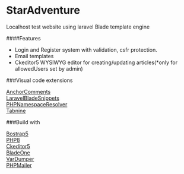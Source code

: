 # StarAdventure

Localhost test website using laravel Blade template engine

####Features
- Login and Register system with validation, csfr protection.
- Email templates
- Ckeditor5 WYSIWYG editor for creating/updating articles(*only for allowedUsers set by admin)

###Visual code extensions

[AnchorComments](https://marketplace.visualstudio.com/items?itemName=ExodiusStudios.comment-anchors)\
[LaravelBladeSnippets](https://github.com/onecentlin/laravel-blade-snippets-vscode)\
[PHPNamespaceResolver](https://github.com/MehediDracula/PHP-Namespace-Resolver)\
[Tabnine](https://www.tabnine.com)

###Build with

[Bostrap5](https://getbootstrap.com)\
[PHP8](https://www.php.net/)\
[Ckeditor5](https://ckeditor.com)\
[BladeOne](https://github.com/EFTEC/BladeOne)\
[VarDumper](https://github.com/symfony/var-dumper)\
[PHPMailer](https://github.com/PHPMailer/PHPMailer)

